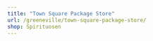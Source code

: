 ```yaml
---
title: "Town Square Package Store"
url: /greeneville/town-square-package-store/
shop: Spirituosen
---
```

